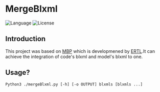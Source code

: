 MergeBlxml
====
![Language](https://img.shields.io/badge/language-python3.8.10-blue)
![License](https://img.shields.io/badge/license-MIT-yellow)

## Introduction
This project was based on [MBP](https://www.pdsl.jp/english-top/research/model-based-parallelization-mbp/) which is developmened by [ERTL](https://www.pdsl.jp/).It can achieve the integration of code's blxml and model's blxml to one.

## Usage?

    Python3 ./mergeBlxml.py [-h] [-o OUTPUT] blxmls [blxmls ...]